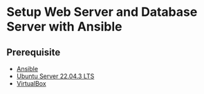# Setup Web Server and Database Server with Ansible

## Prerequisite

- [Ansible](https://docs.ansible.com/ansible/latest/installation_guide/intro_installation.html)
- [Ubuntu Server 22.04.3 LTS](https://ubuntu.com/download/server)
- [VirtualBox](https://www.virtualbox.org/wiki/Downloads)
